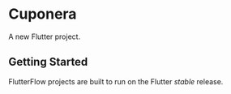# Cuponera

A new Flutter project.

## Getting Started

FlutterFlow projects are built to run on the Flutter _stable_ release.
